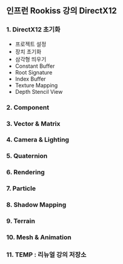 ## 인프런 Rookiss 강의 DirectX12

### 1. DirectX12 초기화
  + 프로젝트 설정
  + 장치 초기화
  + 삼각형 띄우기
  + Constant Buffer
  + Root Signature
  + Index Buffer
  + Texture Mapping
  + Depth Stencil View

### 2. Component

### 3. Vector & Matrix

### 4. Camera & Lighting

### 5. Quaternion

### 6. Rendering

### 7. Particle

### 8. Shadow Mapping

### 9. Terrain

### 10. Mesh & Animation

### 11. TEMP : 리뉴얼 강의 저장소


